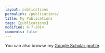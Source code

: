 ```yaml
---
layout: publications
permalink: /publications/
title: My Publications
tags: [publications]
modified: 8-7-2014
comments: false
---
```


You can also browse my <a href="http://scholar.google.es/citations?user=Ol21idUAAAAJ" target="_blank">Google Scholar profile</a>.
